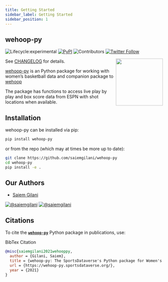 ```yaml
---
title: Getting Started
sidebar_label: Getting Started
sidebar_position: 1
---
```


## **wehoop-py**

<!-- badges: start -->
![Lifecycle:experimental](https://img.shields.io/badge/lifecycle-experimental-orange.svg?style=for-the-badge&logo=github)
[![PyPI](https://img.shields.io/pypi/v/wehoop-py?label=wehoop-py&logo=python&style=for-the-badge)](https://pypi.org/project/wehoop-py/)
![Contributors](https://img.shields.io/github/contributors/saiemgilani/wehoop-py?style=for-the-badge)
[![Twitter
Follow](https://img.shields.io/twitter/follow/saiemgilani?color=blue&label=%40saiemgilani&logo=twitter&style=for-the-badge)](https://twitter.com/saiemgilani)
<!-- badges: end -->

<a href='https://wehoop-py.sportsdataverse.org/'><img src='https://wehoop-py.sportsdataverse.org/img/wehoop-py-logo.png' align="right" height="150" /></a>

See [CHANGELOG](/CHANGELOG) for details.

[wehoop-py](https://wehoop-py.sportsdataverse.org/) is an Python package for working with women’s basketball data and companion package to [wehoop](https://saiemgilani.github.io/wehoop/)

The package has functions to access live play by play and box score data from ESPN with shot locations when available.

## **Installation**

wehoop-py can be installed via pip:

```bash
pip install wehoop-py
```

or from the repo (which may at times be more up to date):

```bash
git clone https://github.com/saiemgilani/wehoop-py
cd wehoop-py
pip install -e .
```

## **Our Authors**

-   [Saiem Gilani](https://twitter.com/saiemgilani)

<a href="https://twitter.com/saiemgilani" target="blank"><img src="https://img.shields.io/twitter/follow/saiemgilani?color=blue&label=%40saiemgilani&logo=twitter&style=for-the-badge" alt="@saiemgilani" /></a>
<a href="https://github.com/saiemgilani" target="blank"><img src="https://img.shields.io/github/followers/saiemgilani?color=eee&logo=Github&style=for-the-badge" alt="@saiemgilani" /></a>


## **Citations**

To cite the [**`wehoop-py`**](https://wehoop-py.sportsdataverse.org/) Python package in publications, use:

BibTex Citation
```bibtex
@misc{saiemgilani2021wehooppy,
  author = {Gilani, Saiem},
  title = {wehoop-py: The SportsDataverse's Python package for Women's Basketball Data.},
  url = {https://wehoop-py.sportsdataverse.org/},
  year = {2021}
}
```

